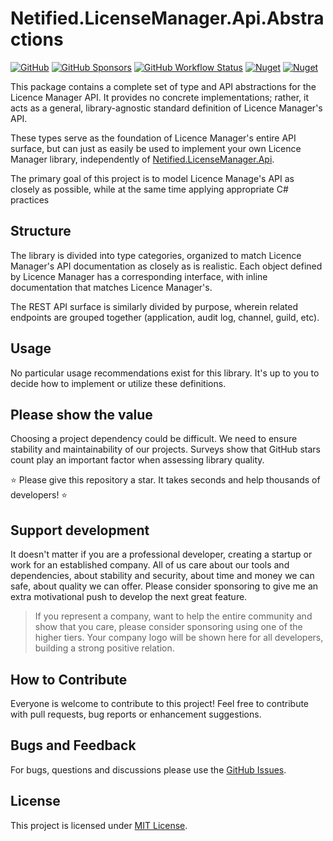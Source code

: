 # Netified.LicenseManager.Api.Abstractions

[![GitHub](https://img.shields.io/github/license/netified/license-manager-api-abstractions?style=for-the-badge)](#)
[![GitHub Sponsors](https://img.shields.io/github/sponsors/netified?style=for-the-badge)](#)
[![GitHub Workflow Status](https://img.shields.io/github/workflow/status/netified/license-manager-api-abstractions/Continuous%20integration?style=for-the-badge)](#)
[![Nuget](https://img.shields.io/nuget/dt/Netified.LicenseManager.Api.Abstractions?style=for-the-badge)](#)
[![Nuget](https://img.shields.io/nuget/v/Netified.LicenseManager.Api.Abstractions?style=for-the-badge)](#)

This package contains a complete set of type and API abstractions for the Licence Manager API.
It provides no concrete implementations; rather, it acts as a general, library-agnostic standard definition of Licence Manager's API.

These types serve as the foundation of Licence Manager's entire API surface, but can just as easily be used to implement your own Licence Manager library, independently of [Netified.LicenseManager.Api](https://github.com/netified/license-manager-api).

The primary goal of this project is to model Licence Manage's API as closely as possible, while at the same time applying appropriate C# practices

## Structure

The library is divided into type categories, organized to match Licence Manager's API documentation as closely as is realistic. Each object defined by Licence Manager has a corresponding interface, with inline documentation that matches Licence Manager's.

The REST API surface is similarly divided by purpose, wherein related endpoints are grouped together (application, audit log, channel, guild, etc).

## Usage

No particular usage recommendations exist for this library. It's up to you to decide how to implement or utilize these definitions.

## Please show the value

Choosing a project dependency could be difficult. We need to ensure stability and maintainability of our projects.
Surveys show that GitHub stars count play an important factor when assessing library quality.

⭐ Please give this repository a star. It takes seconds and help thousands of developers! ⭐

## Support development

It doesn't matter if you are a professional developer, creating a startup or work for an established company.
All of us care about our tools and dependencies, about stability and security, about time and money we can safe, about quality we can offer.
Please consider sponsoring to give me an extra motivational push to develop the next great feature.

> If you represent a company, want to help the entire community and show that you care, please consider sponsoring using one of the higher tiers.
Your company logo will be shown here for all developers, building a strong positive relation.

## How to Contribute

Everyone is welcome to contribute to this project! Feel free to contribute with pull requests, bug reports or enhancement suggestions.

## Bugs and Feedback

For bugs, questions and discussions please use the [GitHub Issues](https://github.com/netified/license-manager-api-abstractions/issues).

## License

This project is licensed under [MIT License](https://github.com/netified/license-manager-api-abstractions/blob/main/LICENSE).
